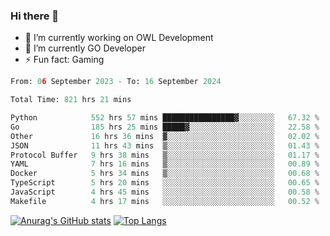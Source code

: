 ### Hi there 👋 

- 🔭 I’m currently working on OWL Development
- 🌱 I’m currently GO Developer
-  ⚡ Fun fact: Gaming
  
  <!--
- 👯 I’m looking to collaborate on ...
- 🤔 I’m looking for help with ...
- 💬 Ask me about ...
- 📫 How to reach me: ...
- 😄 Pronouns: ...
-->

<!--START_SECTION:waka-->

```python
From: 06 September 2023 - To: 16 September 2024

Total Time: 821 hrs 21 mins

Python            552 hrs 57 mins ████████████████▓░░░░░░░░   67.32 %
Go                185 hrs 25 mins █████▓░░░░░░░░░░░░░░░░░░░   22.58 %
Other             16 hrs 36 mins  ▓░░░░░░░░░░░░░░░░░░░░░░░░   02.02 %
JSON              11 hrs 43 mins  ▒░░░░░░░░░░░░░░░░░░░░░░░░   01.43 %
Protocol Buffer   9 hrs 38 mins   ▒░░░░░░░░░░░░░░░░░░░░░░░░   01.17 %
YAML              7 hrs 16 mins   ▒░░░░░░░░░░░░░░░░░░░░░░░░   00.89 %
Docker            5 hrs 34 mins   ▒░░░░░░░░░░░░░░░░░░░░░░░░   00.68 %
TypeScript        5 hrs 20 mins   ░░░░░░░░░░░░░░░░░░░░░░░░░   00.65 %
JavaScript        4 hrs 45 mins   ░░░░░░░░░░░░░░░░░░░░░░░░░   00.58 %
Makefile          4 hrs 17 mins   ░░░░░░░░░░░░░░░░░░░░░░░░░   00.52 %
```

<!--END_SECTION:waka-->

[![Anurag's GitHub stats](https://github-readme-stats.vercel.app/api?username=aebalz&show_icons=true&theme=codeSTACKr)](https://github.com/anuraghazra/github-readme-stats)
[![Top Langs](https://github-readme-stats.vercel.app/api/top-langs/?username=aebalz&layout=compact&card_width=350&theme=codeSTACKr)](https://github.com/anuraghazra/github-readme-stats)
<!-- [![Readme Card](https://github-readme-stats.vercel.app/api/pin/?username=aebalz&repo=go-gin-gone&show_owner=true)](https://github.com/anuraghazra/github-readme-stats)-->
